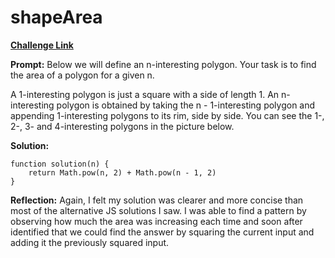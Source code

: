 # shapeArea

[**Challenge Link**](https://app.codesignal.com/arcade/intro/level-2/yuGuHvcCaFCKk56rJ)

**Prompt:** Below we will define an n-interesting polygon. Your task is to find the area of a polygon for a given n.

A 1-interesting polygon is just a square with a side of length 1. An n-interesting polygon is obtained by taking the n - 1-interesting polygon and appending 1-interesting polygons to its rim, side by side. You can see the 1-, 2-, 3- and 4-interesting polygons in the picture below.

**Solution:**

```
function solution(n) {
    return Math.pow(n, 2) + Math.pow(n - 1, 2)
}
```

**Reflection:** Again, I felt my solution was clearer and more concise than most of the alternative JS solutions I saw. I was able to find a pattern by observing how much the area was increasing each time and soon after identified that we could find the answer by squaring the current input and adding it the previously squared input.
